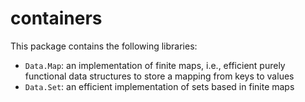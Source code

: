 containers
==========

This package contains the following libraries:

- `Data.Map`: an implementation of finite maps, i.e., efficient
  purely functional data structures to store a mapping from keys
  to values
- `Data.Set`: an efficient implementation of sets based in finite
  maps


